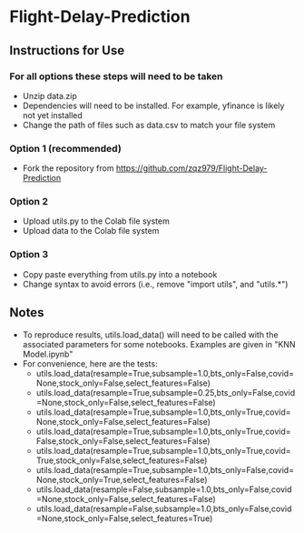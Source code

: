 # Flight-Delay-Prediction

## Instructions for Use
### For all options these steps will need to be taken
* Unzip data.zip
* Dependencies will need to be installed. For example, yfinance is likely not yet installed
* Change the path of files such as data.csv to match your file system
### Option 1 (recommended)
* Fork the repository from https://github.com/zqz979/Flight-Delay-Prediction
### Option 2
* Upload utils.py to the Colab file system
* Upload data to the Colab file system
### Option 3
* Copy paste everything from utils.py into a notebook
* Change syntax to avoid errors (i.e., remove "import utils", and "utils.*")
## Notes
* To reproduce results, utils.load_data() will need to be called with the associated parameters for some notebooks. Examples are given in "KNN Model.ipynb"
* For convenience, here are the tests:
    * utils.load_data(resample=True,subsample=1.0,bts_only=False,covid=None,stock_only=False,select_features=False)
    * utils.load_data(resample=True,subsample=0.25,bts_only=False,covid=None,stock_only=False,select_features=False)
    * utils.load_data(resample=True,subsample=1.0,bts_only=True,covid=None,stock_only=False,select_features=False)
    * utils.load_data(resample=True,subsample=1.0,bts_only=True,covid=False,stock_only=False,select_features=False)
    * utils.load_data(resample=True,subsample=1.0,bts_only=True,covid=True,stock_only=False,select_features=False)
    * utils.load_data(resample=True,subsample=1.0,bts_only=False,covid=None,stock_only=True,select_features=False)
    * utils.load_data(resample=False,subsample=1.0,bts_only=False,covid=None,stock_only=False,select_features=False)
    * utils.load_data(resample=False,subsample=1.0,bts_only=False,covid=None,stock_only=False,select_features=True)
